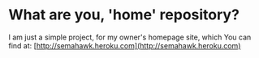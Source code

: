 # What are you, 'home' repository?

I am just a simple project, for my owner's homepage site, which You can find at: [http://semahawk.heroku.com](http://semahawk.heroku.com)
